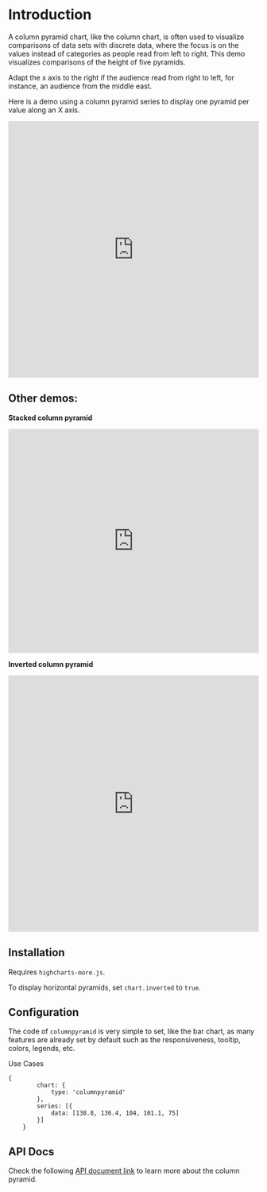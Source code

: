 Introduction
===

A column pyramid chart, like the column chart, is often used to visualize comparisons of data sets with discrete data, where the focus is on the values instead of categories as people read from left to right. This demo visualizes comparisons of the height of five pyramids.

Adapt the x axis to the right if the audience read from right to left, for instance, an audience from the middle east.

Here is a demo using a column pyramid series to display one pyramid per value along an X axis.

<iframe style="width: 100%; height: 515px; border: none;" src=https://www.highcharts.com/samples/embed/highcharts/demo/column-pyramid allow="fullscreen"></iframe>

Other demos:
------------

**Stacked column pyramid**

<iframe style="width: 100%; height: 450px; border: none;" src=https://www.highcharts.com/samples/embed/highcharts/plotoptions/columnpyramid-stacked allow="fullscreen"></iframe>

**Inverted column pyramid**

<iframe style="width: 100%; height: 515px; border: none;" src=https://www.highcharts.com/samples/embed/highcharts/plotoptions/columnpyramid-inverted allow="fullscreen"></iframe>

Installation
------------

Requires `highcharts-more.js`.

To display horizontal pyramids, set `chart.inverted` to `true`.

Configuration
-------------

The code of `columnpyramid` is very simple to set, like the bar chart, as many features are already set by default such as the responsiveness, tooltip, colors, legends, etc.

Use Cases

    
    {
            chart: {
                type: 'columnpyramid'
            },
            series: [{
                data: [138.8, 136.4, 104, 101.1, 75]
            }]
        }

API Docs
--------

Check the following [API document link](https://api.highcharts.com/highcharts/plotOptions.columnpyramid) to learn more about the column pyramid.